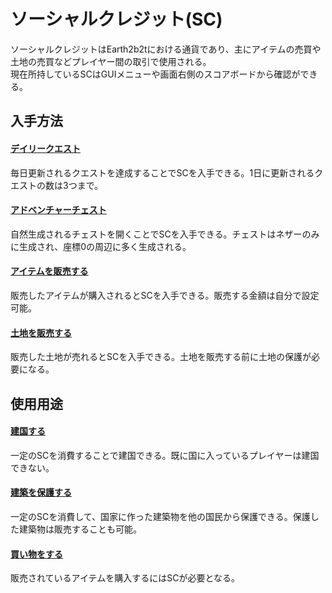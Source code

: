 # ソーシャルクレジット(SC)
ソーシャルクレジットはEarth2b2tにおける通貨であり、主にアイテムの売買や土地の売買などプレイヤー間の取引で使用される。  
現在所持しているSCはGUIメニューや画面右側のスコアボードから確認ができる。  

## 入手方法
#### [**デイリークエスト**](/guide/dailyquest)

毎日更新されるクエストを達成することでSCを入手できる。1日に更新されるクエストの数は3つまで。

#### [**アドベンチャーチェスト**](/guide/adventurechest)

自然生成されるチェストを開くことでSCを入手できる。チェストはネザーのみに生成され、座標0の周辺に多く生成される。  

#### [**アイテムを販売する**](/guide/chestshop)

販売したアイテムが購入されるとSCを入手できる。販売する金額は自分で設定可能。

#### [**土地を販売する**](/guide/protection)

販売した土地が売れるとSCを入手できる。土地を販売する前に土地の保護が必要になる。

## 使用用途
#### [**建国する**](/guide/nation)

一定のSCを消費することで建国できる。既に国に入っているプレイヤーは建国できない。

#### [**建築を保護する**](/guide/protection)

一定のSCを消費して、国家に作った建築物を他の国民から保護できる。保護した建築物は販売することも可能。

#### [**買い物をする**](/guide/chestshop)

販売されているアイテムを購入するにはSCが必要となる。
